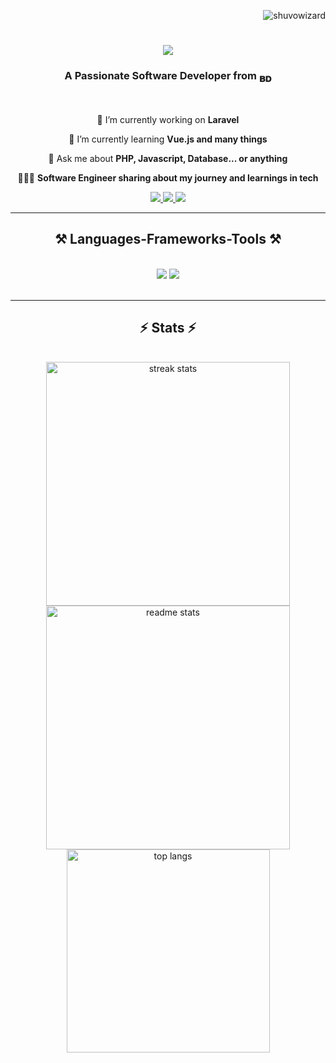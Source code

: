 <p align="right"> <img src="https://komarev.com/ghpvc/?username=shuvowizard&label=Visitors&color=0e75b6&style=flat" alt="shuvowizard" /> </p>

<h1 align="center">
    <img src="https://readme-typing-svg.herokuapp.com/?font=Righteous&size=35&center=true&vCenter=true&width=500&height=70&duration=4000&lines=Hi+There!+👋;+I'm+Mohammad+Shuvo!;" />
</h1>

<h3 align="center">A Passionate Software Developer from <sub>𝐁𝐃</sub></h3>
<br/>

<div align="center">

 🔭 I’m currently working on **Laravel**

 🌱 I’m currently learning **Vue.js and many things**

 💬 Ask me about **PHP, Javascript, Database... or anything**

 👩🏻‍💻 **Software Engineer sharing about my journey and learnings in tech**


 </div>
 
<div align="center"> 
  <a href="https://linkedin.com/in/shuvowizard" target="_blank">
    <img src="https://img.shields.io/badge/LinkedIn-0077B5?style=for-the-badge&logo=linkedin&logoColor=white" target="_blank"/>
  </a>
  <a href="https://twitter.com/shuvo_wizard" target="_blank">
    <img src="https://img.shields.io/badge/Twitter-000000?style=for-the-badge&logo=X&logoColor=white" />
  </a>
  <a href="#" target="_blank">
     <img src="https://img.shields.io/badge/Portfolio-FF5722?style=for-the-badge&logo=todoist&logoColor=white" target="_blank" /> 
    <!-- sqlite, safari, google-chrome are other good icon options -->
  </a>
</div>

 <hr/>
 
<h2 align="center">⚒️ Languages-Frameworks-Tools ⚒️</h2>
<br/>
<div align="center">
    <img src="https://skillicons.dev/icons?i=bootstrap,html,css,vscode,github,tailwind,git,cpp,notion" />
    <img src="https://skillicons.dev/icons?i=vue,nodejs,javascript,php,laravel,postman,mysql,jquery,npm,obsidian" /><br>
</div>

<br/>

<hr/>

<h2 align="center">⚡ Stats ⚡</h2>
<br>
<div align=center>
  <img width=390 src="https://github-readme-streak-stats.herokuapp.com/?user=shuvowizard&&theme=tokyonight" alt="streak stats"/>
  <img width=390 src="https://github-readme-stats.vercel.app/api?username=shuvowizard&count_private=true&show_icons=true&theme=tokyonight&rank_icon=github&border_radius=10" alt="readme stats" />
  <br/>
  <img width=325 align="center" src="https://github-readme-stats.vercel.app/api/top-langs/?username=shuvowizard&hide=HTML&langs_count=8&layout=compact&theme=tokyonight&border_radius=10&size_weight=0.5&count_weight=0.5&exclude_repo=github-readme-stats" alt="top langs" />
</div>

<br/><br/>
